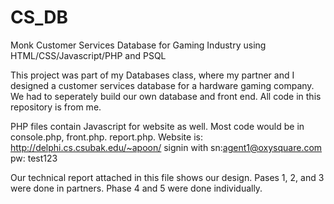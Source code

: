 # CS_DB
Monk Customer Services Database for Gaming Industry using HTML/CSS/Javascript/PHP and PSQL

This project was part of my Databases class, where my partner and I designed a customer services database for a hardware gaming company. We had to seperately build our own database and front end. All code in this repository is from me. 

PHP files contain Javascript for website as well. Most code would be in console.php, front.php. report.php. Website is: http://delphi.cs.csubak.edu/~apoon/ signin with sn:agent1@oxysquare.com pw: test123

Our technical report attached in this file shows our design. Pases 1, 2, and 3 were done in partners. Phase 4 and 5 were done 
individually.
